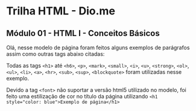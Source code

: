 # Trilha HTML - Dio.me

## Módulo 01 - HTML I - Conceitos Básicos

Olá, nesse modelo de página foram feitos alguns exemplos de parágrafos assim como outras tags abaixo citadas:

Todas as tags `<h1>` até `<h6>`, `<p>`, `<mark>`, `<small>`, `<i>`, `<u>`, `<strong>`, `<ol>`, `<ul>`, `<li>`, `<a>`, `<hr>`, `<sub>`, `<sup>`, `<blockquote>` foram utilizadas nesse exemplo.

Devido a tag `<font>` não suportar a versão html5 utilizado no modelo, foi feito uma estilização de cor no título da página utilizando `<h1  style="color: blue">Exemplo de página</h1>`
